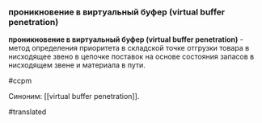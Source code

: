 ### проникновение в виртуальный буфер (virtual buffer penetration)

**проникновение в виртуальный буфер (virtual buffer penetration)** - метод определения приоритета в складской точке отгрузки товара в нисходящее звено в цепочке поставок на основе состояния запасов в нисходящем звене и материала в пути.

#ccpm

Синоним: [[virtual buffer penetration]].

#translated
